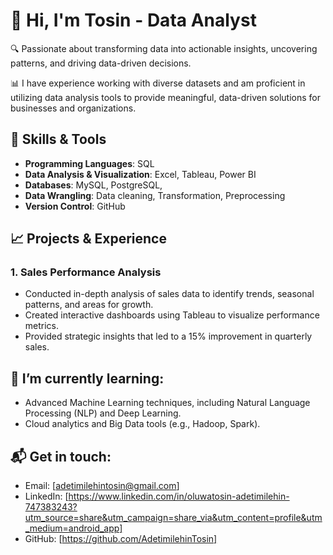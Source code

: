 
# 👋 Hi, I'm Tosin - Data Analyst

🔍 Passionate about transforming data into actionable insights, uncovering patterns, and driving data-driven decisions.

📊 I have experience working with diverse datasets and am proficient in utilizing data analysis tools to provide meaningful, data-driven solutions for businesses and organizations.

## 📍 Skills & Tools

- **Programming Languages**:  SQL
- **Data Analysis & Visualization**: Excel,  Tableau, Power BI
- **Databases**: MySQL, PostgreSQL, 
- **Data Wrangling**: Data cleaning, Transformation, Preprocessing
- **Version Control**:  GitHub

## 📈 Projects & Experience

### 1. **Sales Performance Analysis**
   - Conducted in-depth analysis of sales data to identify trends, seasonal patterns, and areas for growth.
   - Created interactive dashboards using Tableau to visualize performance metrics.
   - Provided strategic insights that led to a 15% improvement in quarterly sales.

## 🌱 I’m currently learning:
- Advanced Machine Learning techniques, including Natural Language Processing (NLP) and Deep Learning.
- Cloud analytics and Big Data tools (e.g., Hadoop, Spark).

## 📬 Get in touch:
- Email: [adetimilehintosin@gmail.com]
- LinkedIn: [https://www.linkedin.com/in/oluwatosin-adetimilehin-747383243?utm_source=share&utm_campaign=share_via&utm_content=profile&utm_medium=android_app]
- GitHub: [https://github.com/AdetimilehinTosin]



